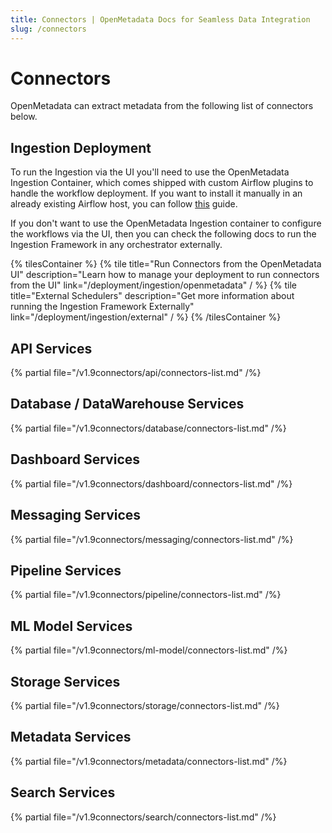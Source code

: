 ```yaml
---
title: Connectors | OpenMetadata Docs for Seamless Data Integration
slug: /connectors
---
```


# Connectors

OpenMetadata can extract metadata from the following list of connectors below.

## Ingestion Deployment

To run the Ingestion via the UI you'll need to use the OpenMetadata Ingestion Container, which comes shipped with
custom Airflow plugins to handle the workflow deployment. If you want to install it manually in an already existing
Airflow host, you can follow [this](/deployment/ingestion/openmetadata) guide.

If you don't want to use the OpenMetadata Ingestion container to configure the workflows via the UI, then you can check
the following docs to run the Ingestion Framework in any orchestrator externally.

{% tilesContainer %}
{% tile
    title="Run Connectors from the OpenMetadata UI"
    description="Learn how to manage your deployment to run connectors from the UI"
    link="/deployment/ingestion/openmetadata"
  / %}
{% tile
    title="External Schedulers"
    description="Get more information about running the Ingestion Framework Externally"
    link="/deployment/ingestion/external"
  / %}
{% /tilesContainer %}

## API Services

{% partial file="/v1.9connectors/api/connectors-list.md" /%}

## Database / DataWarehouse Services

{% partial file="/v1.9connectors/database/connectors-list.md" /%}

## Dashboard Services

{% partial file="/v1.9connectors/dashboard/connectors-list.md" /%}

## Messaging Services

{% partial file="/v1.9connectors/messaging/connectors-list.md" /%}

## Pipeline Services

{% partial file="/v1.9connectors/pipeline/connectors-list.md" /%}

## ML Model Services

{% partial file="/v1.9connectors/ml-model/connectors-list.md" /%}

## Storage Services

{% partial file="/v1.9connectors/storage/connectors-list.md" /%}

## Metadata Services

{% partial file="/v1.9connectors/metadata/connectors-list.md" /%}

## Search Services

{% partial file="/v1.9connectors/search/connectors-list.md" /%}
